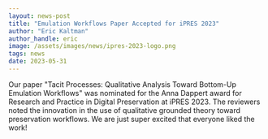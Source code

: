 ```yaml
---
layout: news-post
title: "Emulation Workflows Paper Accepted for iPRES 2023"
author: "Eric Kaltman"
author_handle: eric
image: /assets/images/news/ipres-2023-logo.png
tags: news
date: 2023-05-31
---
```


Our paper "Tacit Processes: Qualitative Analysis Toward Bottom-Up Emulation Workflows" was nominated for the Anna Dappert
award for Research and Practice in Digital Preservation at iPRES 2023. The reviewers noted the innovation in the use of qualitative
grounded theory toward preservation workflows. We are just super excited that everyone liked the work!
